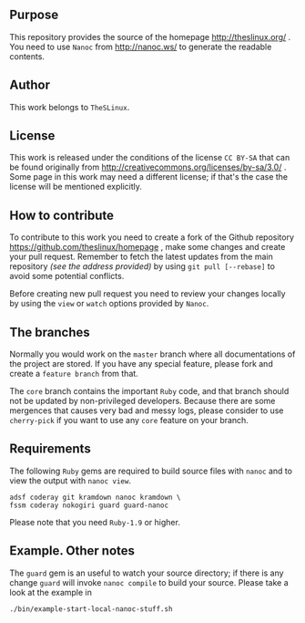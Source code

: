 ## Purpose

This repository provides the source of the homepage http://theslinux.org/ .
You need to use `Nanoc` from http://nanoc.ws/ to generate the readable
contents.

## Author

This work belongs to `TheSLinux`.

## License

This work is released under the conditions of the license `CC BY-SA`
that can be found originally from
 http://creativecommons.org/licenses/by-sa/3.0/ .
Some page in this work may need a different license; if that's the case
the license will be mentioned explicitly.

## How to contribute

To contribute to this work you need to create a fork of the Github
repository https://github.com/theslinux/homepage , make some changes
and create your pull request. Remember to fetch the latest updates
from the main repository _(see the address provided)_ by using
`git pull [--rebase]` to avoid some potential conflicts.

Before creating new pull request you need to review your changes locally
by using the `view` or `watch` options provided by `Nanoc`.

## The branches

Normally you would work on the `master` branch where all documentations
of the project are stored. If you have any special feature, please fork
and create a `feature branch` from that.

The `core` branch contains the important `Ruby` code, and that branch
should not be updated by non-privileged developers. Because there are
some mergences that causes very bad and messy logs, please consider to
use `cherry-pick` if you want to use any `core` feature on your branch.

## Requirements

The following `Ruby` gems are required to build source files with `nanoc`
and to view the output with `nanoc view`.

    adsf coderay git kramdown nanoc kramdown \
    fssm coderay nokogiri guard guard-nanoc

Please note that you need `Ruby-1.9` or higher.

## Example. Other notes

The `guard` gem is an useful to watch your source directory; if there is
any change `guard` will invoke `nanoc compile` to build your source.
Please take a look at the example in

    ./bin/example-start-local-nanoc-stuff.sh

